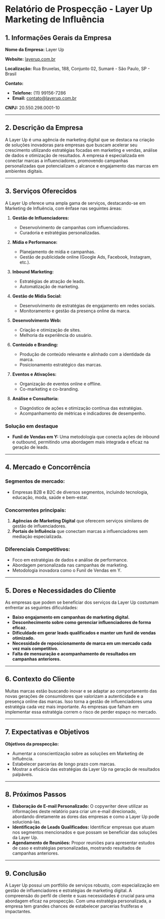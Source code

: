 # Relatório de Prospecção - Layer Up Marketing de Influência

## 1. Informações Gerais da Empresa

**Nome da Empresa:** Layer Up

**Website:** [layerup.com.br](https://layerup.com.br)

**Localização:** Rua Bruxelas, 188, Conjunto 02, Sumaré - São Paulo, SP - Brasil

**Contato:** 
- **Telefone:** (11) 99156-7286
- **Email:** contato@layerup.com.br

**CNPJ:** 20.550.298.0001-10

---

## 2. Descrição da Empresa

A Layer Up é uma agência de marketing digital que se destaca na criação de soluções inovadoras para empresas que buscam acelerar seu crescimento utilizando estratégias focadas em marketing e vendas, análise de dados e otimização de resultados. A empresa é especializada em conectar marcas a influenciadores, promovendo campanhas personalizadas que potencializam o alcance e engajamento das marcas em ambientes digitais.

---

## 3. Serviços Oferecidos

A Layer Up oferece uma ampla gama de serviços, destacando-se em Marketing de Influência, com ênfase nas seguintes áreas:

1. **Gestão de Influenciadores:**
   - Desenvolvimento de campanhas com influenciadores.
   - Curadoria e estratégias personalizadas.

2. **Mídia e Performance:**
   - Planejamento de mídia e campanhas.
   - Gestão de publicidade online (Google Ads, Facebook, Instagram, etc.).

3. **Inbound Marketing:**
   - Estratégias de atração de leads.
   - Automatização de marketing.

4. **Gestão de Mídia Social:**
   - Desenvolvimento de estratégias de engajamento em redes sociais.
   - Monitoramento e gestão da presença online da marca.

5. **Desenvolvimento Web:**
   - Criação e otimização de sites.
   - Melhoria da experiência do usuário.

6. **Conteúdo e Branding:**
   - Produção de conteúdo relevante e alinhado com a identidade da marca.
   - Posicionamento estratégico das marcas.

7. **Eventos e Ativações:**
   - Organização de eventos online e offline.
   - Co-marketing e co-branding.

8. **Análise e Consultoria:**
   - Diagnóstico de ações e otimização contínua das estratégias.
   - Acompanhamento de métricas e indicadores de desempenho.

### Solução em destaque
- **Funil de Vendas em Y:** Uma metodologia que conecta ações de inbound e outbound, permitindo uma abordagem mais integrada e eficaz na geração de leads.

---

## 4. Mercado e Concorrência

### Segmentos de mercado:

- Empresas B2B e B2C de diversos segmentos, incluindo tecnologia, educação, moda, saúde e bem-estar.

### Concorrentes principais:

1. **Agências de Marketing Digital** que oferecem serviços similares de gestão de influenciadores.
2. **Portais de Influência** que conectam marcas a influenciadores sem mediação especializada.

### Diferenciais Competitivos:
- Foco em estratégias de dados e análise de performance.
- Abordagem personalizada nas campanhas de marketing.
- Metodologia inovadora como o Funil de Vendas em Y.

---

## 5. Dores e Necessidades do Cliente

As empresas que podem se beneficiar dos serviços da Layer Up costumam enfrentar as seguintes dificuldades:

- **Baixo engajamento em campanhas de marketing digital.**
- **Desconhecimento sobre como gerenciar influenciadores de forma eficaz.**
- **Dificuldade em gerar leads qualificados e manter um funil de vendas otimizado.**
- **Necessidade de reposicionamento de marca em um mercado cada vez mais competitivo.**
- **Falta de mensuração e acompanhamento de resultados em campanhas anteriores.**
  
---

## 6. Contexto do Cliente

Muitas marcas estão buscando inovar e se adaptar ao comportamento das novas gerações de consumidores que valorizam a autenticidade e a presença online das marcas. Isso torna a gestão de influenciadores uma estratégia cada vez mais importante. As empresas que falham em implementar essa estratégia correm o risco de perder espaço no mercado.

---

## 7. Expectativas e Objetivos

**Objetivos da prospecção:**
- Aumentar a conscientização sobre as soluções em Marketing de Influência.
- Estabelecer parcerias de longo prazo com marcas.
- Mostrar a eficácia das estratégias da Layer Up na geração de resultados palpáveis.

---

## 8. Próximos Passos

- **Elaboração de E-mail Personalizado:** O copywriter deve utilizar as informações deste relatório para criar um e-mail direcionado, abordando diretamente as dores das empresas e como a Layer Up pode solucioná-las.
- **Identificação de Leads Qualificados:** Identificar empresas que atuam nos segmentos mencionados e que possam se beneficiar das soluções da Layer Up.
- **Agendamento de Reuniões:** Propor reuniões para apresentar estudos de caso e estratégias personalizadas, mostrando resultados de campanhas anteriores.

---

## 9. Conclusão

A Layer Up possui um portfólio de serviços robusto, com especialização em gestão de influenciadores e estratégias de marketing digital. A compreensão do perfil de cliente e suas necessidades é crucial para uma abordagem eficaz na prospecção. Com uma estratégia personalizada, a empresa tem grandes chances de estabelecer parcerias frutíferas e impactantes.